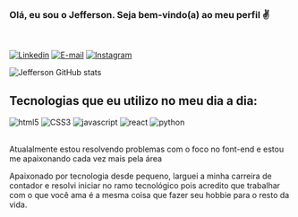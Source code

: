 ### Olá, eu sou o Jefferson. Seja bem-vindo(a) ao meu perfil ✌️
<br>

[![Linkedin](https://img.shields.io/badge/LinkedIn-0077B5?style=for-the-badge&logo=linkedin&logoColor=white)](https://www.linkedin.com/in/jefferson-silva-15440b199/)
[![E-mail](https://img.shields.io/badge/Gmail-D14836?style=for-the-badge&logo=gmail&logoColor=white
)](mailto:jeffersonrio77@gmail.com)
[![Instagram](https://img.shields.io/badge/Instagram-E4405F?style=for-the-badge&logo=instagram&logoColor=white)](oggle.com)

![Jefferson GitHub stats](https://github-readme-stats.vercel.app/api?username=Fawlkzin&show_icons=true&theme=dark)

## Tecnologias que eu utilizo no meu dia a dia:

<div style="display inline-block">
    <img aling="center" alt="html5" src="https://img.shields.io/badge/HTML5-E34F26?style=for-the-badge&logo=html5&logoColor=white">
    <img aling="center" alt="CSS3" src="https://img.shields.io/badge/CSS3-1572B6?style=for-the-badge&logo=css3&logoColor=white">
    <img aling="center" alt="javascript" src="https://img.shields.io/badge/JavaScript-F7DF1E?style=for-the-badge&logo=javascript&logoColor=black">
    <img aling="center" alt="react" src="https://img.shields.io/badge/React-20232A?style=for-the-badge&logo=react&logoColor=61DAFB">
    <img aling="center" alt="python" src="https://img.shields.io/badge/Python-14354C?style=for-the-badge&logo=python&logoColor=white"> 
</div><br>

Atualalmente estou resolvendo problemas com o foco no font-end e estou me apaixonando cada vez mais pela área 

Apaixonado por tecnologia desde pequeno, larguei a minha carreira de contador e resolvi iniciar no ramo tecnológico pois acredito que trabalhar com o que você ama é a mesma coisa que fazer seu hobbie para o resto da vida.
